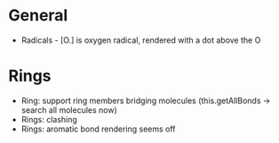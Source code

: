 # General
- Radicals - [O.] is oxygen radical, rendered with a dot above the O

# Rings
- Ring: support ring members bridging molecules (this.getAllBonds -> search all molecules now)
- Rings: clashing
- Rings: aromatic bond rendering seems off